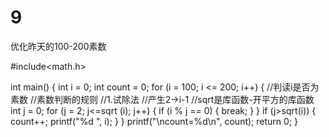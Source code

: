 # 9
优化昨天的100-200素数


#include<math.h>

int main()
{
	int i = 0;
	int count = 0;
	for (i = 100; i <= 200; i++)
	{
		//判读i是否为素数
		//素数判断的规则
		//1.试除法
		//产生2->i-1
		//sqrt是库函数-开平方的库函数
		int j = 0;
		for (j = 2; j<=sqrt (i); j++)
		{
			if (i % j == 0)
			{
				break;
			}
		}
		if (j>sqrt(i))
		{
			count++;
			printf("%d ", i);
		}
	}
	printf("\ncount=%d\n", count);
	return 0;
}
